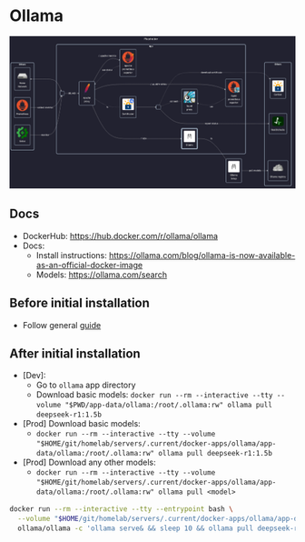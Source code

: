# Ollama

![diagram](../../docs/diagrams/out/apps/ollama.png)

## Docs

- DockerHub: <https://hub.docker.com/r/ollama/ollama>
- Docs:
    - Install instructions: <https://ollama.com/blog/ollama-is-now-available-as-an-official-docker-image>
    - Models: <https://ollama.com/search>

## Before initial installation

- Follow general [guide](../../docs/Checklist%20for%20new%20docker-apps.md)

## After initial installation

- \[Dev\]:
    - Go to `ollama` app directory
    - Download basic models: `docker run --rm --interactive --tty --volume "$PWD/app-data/ollama:/root/.ollama:rw" ollama pull deepseek-r1:1.5b`
- \[Prod\] Download basic models:
    - `docker run --rm --interactive --tty --volume "$HOME/git/homelab/servers/.current/docker-apps/ollama/app-data/ollama:/root/.ollama:rw" ollama pull deepseek-r1:1.5b`
- \[Prod\] Download any other models:
    - `docker run --rm --interactive --tty --volume "$HOME/git/homelab/servers/.current/docker-apps/ollama/app-data/ollama:/root/.ollama:rw" ollama pull <model>`

```sh
docker run --rm --interactive --tty --entrypoint bash \
  --volume "$HOME/git/homelab/servers/.current/docker-apps/ollama/app-data/ollama:/root/.ollama:rw" \
  ollama/ollama -c 'ollama serve& && sleep 10 && ollama pull deepseek-r1:1.5b'
```

